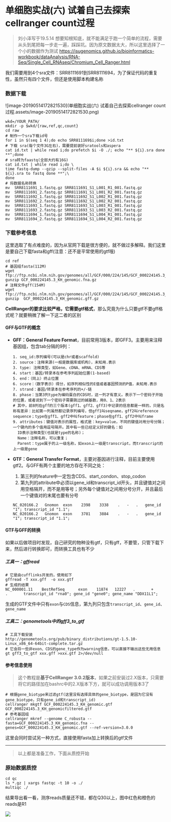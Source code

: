 # 单细胞实战(六) 试着自己去探索cellranger count过程

> 刘小泽写于19.5.14
> 想要知根知底，就不能满足于跑一个简单的流程，需要从头到尾把每一步走一遍，踩踩坑。因为原文数据太大，所以这里选择了一个小的数据作为测试
> <https://isugenomics.github.io/bioinformatics-workbook/dataAnalysis/RNA-Seq/Single_Cell_RNAseq/Chromium_Cell_Ranger.html>

我们需要用到4个sra文件：SRR8111691到SRR8111694，为了保证代码的重复性，虽然只有四个文件，但还是使用脚本构建名称

### 数据下载

![image-20190514172821530](单细胞实战(六) 试着自己去探索cellranger count过程.assets/image-20190514172821530.png)

```shell
wkd=/YOUR_PATH/
mkdir -p $wkd/{raw,ref,qc,count}
cd raw
# 制作一个sra下载id号
for i in $(seq 1 4);do echo SRR811169$i;done >id.txt
# 下载 sra(每个文件3G左右)，需要提前装好sratools和aspera
cat id.txt | while read i;do prefetch $i -O ./; echo "** ${i}.sra done **";done
# sra转为faastq(全部大约有16G)
cat id.txt | while read i;do \
time fastq-dump --gzip --split-files -A $i ${i}.sra && echo "** ${i}.sra to fastq done **";\
done
# 将数据名称转换
mv  SRR8111691_1.fastq.gz SRR8111691_S1_L001_R1_001.fastq.gz
mv  SRR8111691_2.fastq.gz SRR8111691_S1_L001_R2_001.fastq.gz
mv  SRR8111692_1.fastq.gz SRR8111692_S1_L002_R1_001.fastq.gz
mv  SRR8111692_2.fastq.gz SRR8111692_S1_L002_R2_001.fastq.gz
mv  SRR8111693_1.fastq.gz SRR8111693_S1_L003_R1_001.fastq.gz
mv  SRR8111693_2.fastq.gz SRR8111693_S1_L003_R2_001.fastq.gz
mv  SRR8111694_1.fastq.gz SRR8111694_S1_L004_R1_001.fastq.gz
mv  SRR8111694_2.fastq.gz SRR8111694_S1_L004_R2_001.fastq.gz
```

### 下载参考信息

这里选取了有点难度的，因为从官网下载是很方便的，就不做过多解释。我们这里是要自己下载fasta和gff(注意：还不是平常使用的gtf哦)

```shell
cd ref
# 基因组fasta(112M)
wget ftp://ftp.ncbi.nlm.nih.gov/genomes/all/GCF/000/224/145/GCF_000224145.3_KH/GCF_000224145.3_KH_genomic.fna.gz
gunzip GCF_000224145.3_KH_genomic.fna.gz
# 注释文件gff(154M)
wget ftp://ftp.ncbi.nlm.nih.gov/genomes/all/GCF/000/224/145/GCF_000224145.3_KH/GCF_000224145.3_KH_genomic.gff.gz
gunzip  GCF_000224145.3_KH_genomic.gff.gz
```

**CellRanger的要求比较严格，它需要gtf格式**，那么究竟为什么只要gtf不要gff格式呢？就要稍微了解一下这二者的区别

#### GFF与GTF的概念

- **GFF：General Feature Format**，目前常用3版本，即GFF3。主要用来注释基因组，包含tab分隔的9列：

  ```shell
  1. seq_id:序列编号(可以是chr或者scaffold)
  2. source：注释来源(一般是数据库或机构)，未知用.表示
  3. type: 注释类型，如Gene、cDNA、mRNA、CDS等
  4. start：基因/转录本在参考序列起始位置(1-based)
  5. end：（同上）终止位置
  6. score：（数字表示）得分，如序列相似性的E值或者基因预测的P值，未知用.表示
  7. strand：基因/转录本在参考序列的+/-链
  8. phase：当第3列type为编码蛋白的CDS时，这一列才有意义。表示下一个密码子开始的位置，或者说到下一个密码子需要跳过的碱基数，用0、1、2表示
  # 其中，前8列在gff的三个版本(gff1、gff2、gff3)中记录的信息都是一样的，只是名称有差异：比如第一列虽然都记录序列编号，但gff1叫seqname，gff2叫reference  sequence；type在gff1、gff2中叫feature；phase在gff1、gff2中叫frame
  9. attributes：键值对表示的属性，格式是：key=value，不同的键值对用分号分隔；一个键内的多个值用逗号隔开。其中有一些已经定义好的键名：如
  	ID表示注释类型(也就是type的名称)；
  	Name：注释名称，可以重复；
  	Parent：type属于的上一级名称，如exon上一级是transcript，而transcript的上一级是gene
  ```

- **GTF：General Transfer Format**，主要对基因进行注释，目前主要使用gtf2。与GFF有两个主要的地方存在不同之处：

  1. 第三列的feature中一定包含CDS、start_condon、stop_codon
  2. 第九列的attribute中必须以gene_id和transcript_id开头，并且键值对之间用空格隔开，而不是用等号；另外每个键值对之间用分号分开，并且最后一个键值对的末尾也要有分号

  ```shell
  NC_020166.2	Gnomon	exon	2398	3338	.	-	.	gene_id "1"; transcript_id "1.1";
  NC_020166.2	Gnomon	exon	3781	3884	.	-	.	gene_id "1"; transcript_id "1.1";
  ```

#### GTF与GFF的转换

如果以后做项目时发现，自己研究的物种没有gtf，只有gff，不要管，只管下载下来，然后进行转换即可，而转换工具也有不少

##### 工具一：gffread

```shell
# 它是由cufflinks开发的，使用如下
gffread -T xxx.gff  -o xxx.gtf
# 生成的结果
NC_000001.11    BestRefSeq      exon    11874   12227   .       +       .       transcript_id "rna0"; gene_id "gene0"; gene_name "DDX11L1";
```

生成的GTF文件中只有`exon`与`CDS`信息，第九列只包含`transcript_id`、`gene_id`、`gene_name` 

##### 工具二：genometools中的gff3_to_gtf 

```shell
# 工具下载安装
http://genometools.org/pub/binary_distributions/gt-1.5.10-Linux_x86_64-64bit-complete.tar.gz
# 它会将一些非exon、CDS的gene_type作为warning信息，可以直接不输出这些无用信息
gt gff3_to_gtf xxx.gff >xxx.gtf 2>/dev/null
```

#### 参考信息使用

> 这个教程是**基于CellRanger 3.0.2版本**，如果之前安装过2.X版本，只需要将它的路径加在bashrc中的2.X版本下方，就可以成功调用版本3了

```shell
# 根据gene_biotype来过滤gtf(这里没有选择具体的gene_biotype，是因为它没有gene_biotype，只有gene_id和transcript_id)
cellranger mkgtf GCF_000224145.3_KH_genomic.gtf GCF_000224145.3_KH_genomicfiltered.gtf
# 参考基因组
cellranger mkref --genome C_robusta --fasta=GCF_000224145.3_KH_genomic.fna --genes=GCF_000224145.3_KH_genomic.gtf --ref-version=3.0.0
```

这里会同时尝试另一种方式，直接使用fasta加上转换后的gtf文件

---

> 以上都是准备工作，下面从质控开始

### 原始数据质控

```shell
cd qc
ls *.gz | xargs fastqc -t 10 -o ./
multiqc ./
```

结果导出看一看，测序reads质量还不错，都在Q30以上，图中红色和橙色的reads是R1

![](https://upload-images.jianshu.io/upload_images/9376801-0ba7e0afa814e4d2.png?imageMogr2/auto-orient/strip%7CimageView2/2/w/1240)







































